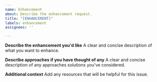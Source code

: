 ```yaml
---
name: Enhancement
about: Describe the enhancement request.
title: "[ENHANCEMENT]"
labels: enhancement
assignees: ''

---
```


**Describe the enhancement you'd like**
A clear and concise description of what you want to enhance.

**Describe approaches if you have thought of any**
A clear and concise description of any approaches solutions you've considered.

**Additional context**
Add any resources that will be helpful for this issue.

